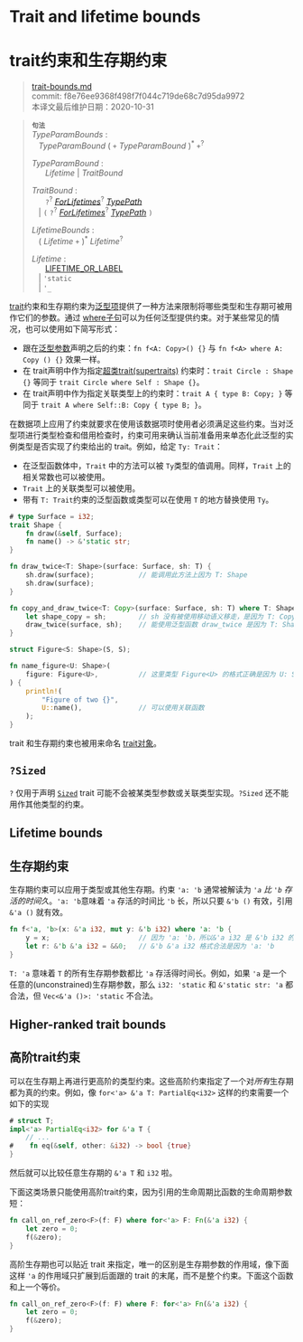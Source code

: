 # Trait and lifetime bounds
# trait约束和生存期约束

>[trait-bounds.md](https://github.com/rust-lang/reference/blob/master/src/trait-bounds.md)\
>commit: f8e76ee9368f498f7f044c719de68c7d95da9972 \
>本译文最后维护日期：2020-10-31

> **<sup>句法</sup>**\
> _TypeParamBounds_ :\
> &nbsp;&nbsp; _TypeParamBound_ ( `+` _TypeParamBound_ )<sup>\*</sup> `+`<sup>?</sup>
>
> _TypeParamBound_ :\
> &nbsp;&nbsp; &nbsp;&nbsp; _Lifetime_ | _TraitBound_
>
> _TraitBound_ :\
> &nbsp;&nbsp; &nbsp;&nbsp; `?`<sup>?</sup>
> [_ForLifetimes_](#higher-ranked-trait-bounds)<sup>?</sup> [_TypePath_]\
> &nbsp;&nbsp; | `(` `?`<sup>?</sup>
> [_ForLifetimes_](#higher-ranked-trait-bounds)<sup>?</sup> [_TypePath_] `)`
>
> _LifetimeBounds_ :\
> &nbsp;&nbsp; ( _Lifetime_ `+` )<sup>\*</sup> _Lifetime_<sup>?</sup>
>
> _Lifetime_ :\
> &nbsp;&nbsp; &nbsp;&nbsp; [LIFETIME_OR_LABEL]\
> &nbsp;&nbsp; | `'static`\
> &nbsp;&nbsp; | `'_`

[trait][Trait]约束和生存期约束为[泛型项][generic]提供了一种方法来限制将哪些类型和生存期可被用作它们的参数。通过 [where子句][where clause]可以为任何泛型提供约束。对于某些常见的情况，也可以使用如下简写形式：

* 跟在[泛型参数][generic]声明之后的约束：`fn f<A: Copy>() {}` 与 `fn f<A> where A: Copy () {}` 效果一样。
* 在 trait声明中作为指定[超类trait(supertraits)][supertraits] 约束时：`trait Circle : Shape {}` 等同于 `trait Circle where Self : Shape {}`。
* 在 trait声明中作为指定关联类型上的约束时：`trait A { type B: Copy; }` 等同于 `trait A where Self::B: Copy { type B; }`。

在数据项上应用了约束就要求在使用该数据项时使用者必须满足这些约束。当对泛型项进行类型检查和借用检查时，约束可用来确认当前准备用来单态化此泛型的实例类型是否实现了约束给出的 trait。例如，给定 `Ty: Trait`：

* 在泛型函数体中，`Trait` 中的方法可以被 `Ty`类型的值调用。同样，`Trait` 上的相关常数也可以被使用。
* `Trait` 上的关联类型可以被使用。
* 带有 `T: Trait`约束的泛型函数或类型可以在使用 `T` 的地方替换使用 `Ty`。

```rust
# type Surface = i32;
trait Shape {
    fn draw(&self, Surface);
    fn name() -> &'static str;
}

fn draw_twice<T: Shape>(surface: Surface, sh: T) {
    sh.draw(surface);           // 能调用此方法上因为 T: Shape
    sh.draw(surface);
}

fn copy_and_draw_twice<T: Copy>(surface: Surface, sh: T) where T: Shape {
    let shape_copy = sh;        // sh 没有被使用移动语义移走，是因为 T: Copy
    draw_twice(surface, sh);    // 能使用泛型函数 draw_twice 是因为 T: Shape
}

struct Figure<S: Shape>(S, S);

fn name_figure<U: Shape>(
    figure: Figure<U>,          // 这里类型 Figure<U> 的格式正确是因为 U: Shape
) {
    println!(
        "Figure of two {}",
        U::name(),              // 可以使用关联函数
    );
}
```

trait 和生存期约束也被用来命名 [trait对象][trait objects]。

## `?Sized`

`?` 仅用于声明 [`Sized`] trait 可能不会被某类型参数或关联类型实现。`?Sized` 还不能用作其他类型的约束。

## Lifetime bounds
## 生存期约束

生存期约束可以应用于类型或其他生存期。约束 `'a: 'b` 通常被解读为 *`'a` 比 `'b` 存活的时间久*。`'a: 'b`意味着 `'a` 存活的时间比 `'b` 长，所以只要 `&'b ()` 有效，引用 `&'a ()` 就有效。

```rust
fn f<'a, 'b>(x: &'a i32, mut y: &'b i32) where 'a: 'b {
    y = x;                      // 因为 'a: 'b，所以&'a i32 是 &'b i32 的子类型
    let r: &'b &'a i32 = &&0;   // &'b &'a i32 格式合法是因为 'a: 'b
}
```
`T: 'a` 意味着 `T` 的所有生存期参数都比 `'a` 存活得时间长。例如，如果 `'a` 是一个任意的(unconstrained)生存期参数，那么 `i32: 'static` 和 `&'static str: 'a` 都合法，但 `Vec<&'a ()>: 'static` 不合法。

## Higher-ranked trait bounds
## 高阶trait约束

可以在生存期上再进行更高阶的类型约束。这些高阶约束指定了一个对*所有*生存期都为真的约束。例如，像 `for<'a> &'a T: PartialEq<i32>` 这样的约束需要一个如下的实现
<!-- 高阶trait约束是对带生存期的类型进行了进一步约束，像这句里的例子就是对`&'a T`加上了PartialEq<i32>的约束，其中for<'a>可以理解为：对于'a的所有可能选择。https://doc.rust-lang.org/std/cmp/trait.PartialEq.html 和 https://doc.rust-lang.org/nightly/nomicon/hrtb.html -->
```rust
# struct T;
impl<'a> PartialEq<i32> for &'a T {
    // ...
#    fn eq(&self, other: &i32) -> bool {true}
}
```

然后就可以比较任意生存期的 `&'a T` 和 `i32` 啦。

下面这类场景只能使用高阶trait约束，因为引用的生命周期比函数的生命周期参数短：

```rust
fn call_on_ref_zero<F>(f: F) where for<'a> F: Fn(&'a i32) {
    let zero = 0;
    f(&zero);
}
```
<!-- ```rust compile_error 这里F就没约束'a,导致参数f引用了未经扩展（生存期）的生存期更短的zero
fn call_on_ref_zero<'a, F>(f: F) where  F: Fn(&'a i32) {
    let zero = 0;
    f(&zero);
}
``` -->
高阶生存期也可以贴近 trait 来指定，唯一的区别是生存期参数的作用域，像下面这样 `'a` 的作用域只扩展到后面跟的 trait 的末尾，而不是整个约束。下面这个函数和上一个等价。<!-- 这句的意思是如果F的约束有多个trait，那'a的作用域只是扩展它后面紧跟的那个trait的方法 -->

```rust
fn call_on_ref_zero<F>(f: F) where F: for<'a> Fn(&'a i32) {
    let zero = 0;
    f(&zero);
}
```

[LIFETIME_OR_LABEL]: tokens.md#lifetimes-and-loop-labels
[_TypePath_]: paths.md#paths-in-types
[`Sized`]: special-types-and-traits.md#sized

[associated types]: items/associated-items.md#associated-types
[supertraits]: items/traits.md#supertraits
[generic]: items/generics.md
[Trait]: items/traits.md#trait-bounds
[trait objects]: types/trait-object.md
[where clause]: items/generics.md#where-clauses

<!-- 2020-10-25 -->
<!-- checked -->
